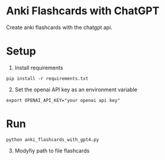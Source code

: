 # Anki Flashcards with ChatGPT

Create anki flashcards with the chatgpt api.

# Setup

1. Install requirements

```
pip install -r requirements.txt
```

2. Set the openai API key as an environment variable

```
export OPENAI_API_KEY="your openai api key"
```

# Run

```
python anki_flashcards_with_gpt4.py
```

3. Modyfiy path to file flashcards